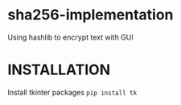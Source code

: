 # sha256-implementation
Using hashlib to encrypt text with GUI

# INSTALLATION
Install tkinter packages
```pip install tk```
